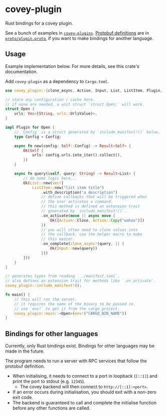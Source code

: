 # covey-plugin

Rust bindings for a covey plugin.

See a bunch of examples in [`covey-plugins`](https://github.com/blorbb/covey-plugins). [Protobuf definitions](https://protobuf.dev/) are in [`proto/plugin.proto`](./proto/plugin.proto), if you want to make bindings for another language.

## Usage

Example implementation below. For more details, see this crate's documentation.

Add `covey-plugin` as a dependency to `Cargo.toml`.

```rs
use covey_plugin::{clone_async, Action, Input, List, ListItem, Plugin, Result};

// store any configuration / cache here.
// if none are needed, a unit struct `struct Open;` will work.
struct Open {
    urls: Vec<(String, urls::UrlsValue)>,
}

impl Plugin for Open {
    // `Config` is a struct generated by `include_manifest!()` below.
    type Config = Config;

    async fn new(config: Self::Config) -> Result<Self> {
        Ok(Self {
            urls: config.urls.into_iter().collect(),
        })
    }

    async fn query(&self, query: String) -> Result<List> {
        // do some logic here...
        Ok(List::new(vec![
            ListItem::new("list item title")
                .with_description("a description")
                // define callbacks that will be triggered when
                // the user activates a command.
                // this method is defined an extension trait
                // generated by `include_manifest!()`.
                .on_activate(move || async move {
                    Ok([Action::Close, Action::Copy("wahoo")])
                })
                // you will often need to clone values into
                // the callback. use the helper macro to make
                // this easier.
                .on_complete(clone_async!(query, || {
                    Ok(Input::new(query))
                }))
        ]))
    }
}

// generates types from reading `../manifest.toml`.
// also defines an extension trait for methods like `.on_activate`.
covey_plugin::include_manifest!();

fn main() {
    // this will run the server.
    // it requires the name of the binary to be passed in.
    // use `env!` to get it from the cargo project.
    covey_plugin::main::<Open>(env!("CARGO_BIN_NAME"))
}
```

## Bindings for other languages

Currently, only Rust bindings exist. Bindings for other languages may be made in the future.

The program needs to run a server with RPC services that follow the protobuf definition.

-   When initialising, it needs to connect to a port in loopback (`[::1]`) and print the port to stdout (e.g. `12345`).
    -   The covey backend will then connect to `http://[::1]:<port>`.
-   If an error occurs during initialisation, you should exit with a non-zero exit code.
-   The backend is guaranteed to call and complete the initialise function before any other functions are called.
